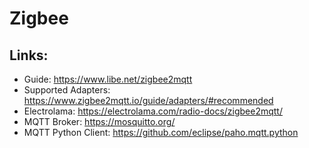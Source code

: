 # Zigbee

## Links:

- Guide: https://www.libe.net/zigbee2mqtt
- Supported Adapters: https://www.zigbee2mqtt.io/guide/adapters/#recommended
- Electrolama: https://electrolama.com/radio-docs/zigbee2mqtt/
- MQTT Broker: https://mosquitto.org/
- MQTT Python Client: https://github.com/eclipse/paho.mqtt.python
